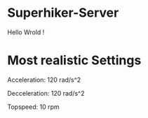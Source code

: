 # Superhiker-Server

Hello Wrold !


# Most realistic Settings

Acceleration:   120 rad/s^2

Decceleration:  120 rad/s^2

Topspeed:       10 rpm     

